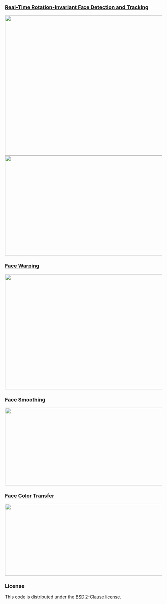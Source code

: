 ### [Real-Time Rotation-Invariant Face Detection and Tracking](PCN/)

<img src='PCN/result/tracking.gif' width=600 height=450>

<img src='PCN/result/y.gif' width=600 height=320>

### [Face Warping](Warping/)

<img src='Warping/result/warping.png' width=800 height=370>

### [Face Smoothing](SmoothSkin/)

<img src='SmoothSkin/result/smooth.png' width=800 height=250>

### [Face Color Transfer](Color/)

<img src='Color/result/result.png' width=800 height=230>

### License

This code is distributed under the [BSD 2-Clause license](LICENSE).
